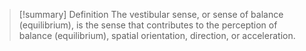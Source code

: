 > [!summary] Definition
> The vestibular sense, or sense of balance (equilibrium), is the sense that contributes to the perception of balance (equilibrium), spatial orientation, direction, or acceleration. 


